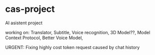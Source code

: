 # cas-project
AI asistent project

working on: 
Translator, 
Subtitle, 
Voice recognition, 
3D Model??, 
Model Context Protocol, 
Better Voice Model, 


URGENT:
Fixing highly cost token request caused by chat history

